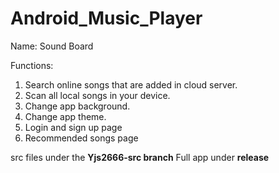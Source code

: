 # Android_Music_Player

Name: Sound Board

Functions:
1. Search online songs that are added in cloud server.
2. Scan all local songs in your device.
3. Change app background.
4. Change app theme.
5. Login and sign up page
6. Recommended songs page

src files under the **Yjs2666-src branch**
Full app under **release**


